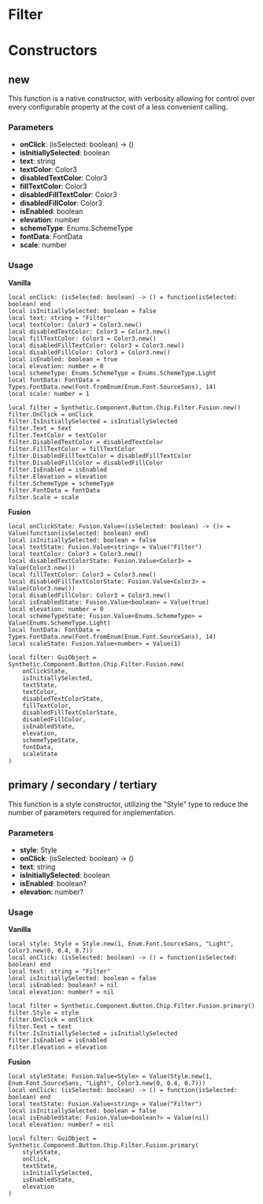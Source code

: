 # Filter


# Constructors


## new
This function is a native constructor, with verbosity allowing for control over every configurable property at the cost of a less convenient calling.

### Parameters
- **onClick**: (isSelected: boolean) -> ()
- **isInitiallySelected**: boolean
- **text**: string
- **textColor**: Color3
- **disabledTextColor**: Color3
- **fillTextColor**: Color3
- **disabledFillTextColor**: Color3
- **disabledFillColor**: Color3
- **isEnabled**: boolean
- **elevation**: number
- **schemeType**: Enums.SchemeType
- **fontData**: FontData
- **scale**: number


### Usage

**Vanilla**
```luau
local onClick: (isSelected: boolean) -> () = function(isSelected: boolean) end
local isInitiallySelected: boolean = false
local text: string = "Filter"
local textColor: Color3 = Color3.new()
local disabledTextColor: Color3 = Color3.new()
local fillTextColor: Color3 = Color3.new()
local disabledFillTextColor: Color3 = Color3.new()
local disabledFillColor: Color3 = Color3.new()
local isEnabled: boolean = true
local elevation: number = 0
local schemeType: Enums.SchemeType = Enums.SchemeType.Light
local fontData: FontData = Types.FontData.new(Font.fromEnum(Enum.Font.SourceSans), 14)
local scale: number = 1

local filter = Synthetic.Component.Button.Chip.Filter.Fusion.new()
filter.OnClick = onClick
filter.IsInitiallySelected = isInitiallySelected
filter.Text = text
filter.TextColor = textColor
filter.DisabledTextColor = disabledTextColor
filter.FillTextColor = fillTextColor
filter.DisabledFillTextColor = disabledFillTextColor
filter.DisabledFillColor = disabledFillColor
filter.IsEnabled = isEnabled
filter.Elevation = elevation
filter.SchemeType = schemeType
filter.FontData = fontData
filter.Scale = scale
```

**Fusion**
```luau
local onClickState: Fusion.Value<(isSelected: boolean) -> ()> = Value(function(isSelected: boolean) end)
local isInitiallySelected: boolean = false
local textState: Fusion.Value<string> = Value("Filter")
local textColor: Color3 = Color3.new()
local disabledTextColorState: Fusion.Value<Color3> = Value(Color3.new())
local fillTextColor: Color3 = Color3.new()
local disabledFillTextColorState: Fusion.Value<Color3> = Value(Color3.new())
local disabledFillColor: Color3 = Color3.new()
local isEnabledState: Fusion.Value<boolean> = Value(true)
local elevation: number = 0
local schemeTypeState: Fusion.Value<Enums.SchemeType> = Value(Enums.SchemeType.Light)
local fontData: FontData = Types.FontData.new(Font.fromEnum(Enum.Font.SourceSans), 14)
local scaleState: Fusion.Value<number> = Value(1)

local filter: GuiObject = Synthetic.Component.Button.Chip.Filter.Fusion.new(
	onClickState,
	isInitiallySelected,
	textState,
	textColor,
	disabledTextColorState,
	fillTextColor,
	disabledFillTextColorState,
	disabledFillColor,
	isEnabledState,
	elevation,
	schemeTypeState,
	fontData,
	scaleState
)
```
## primary / secondary / tertiary
This function is a style constructor, utilizing the "Style" type to reduce the number of parameters required for implementation.

### Parameters
- **style**: Style
- **onClick**: (isSelected: boolean) -> ()
- **text**: string
- **isInitiallySelected**: boolean
- **isEnabled**: boolean?
- **elevation**: number?


### Usage

**Vanilla**
```luau
local style: Style = Style.new(1, Enum.Font.SourceSans, "Light", Color3.new(0, 0.4, 0.7))
local onClick: (isSelected: boolean) -> () = function(isSelected: boolean) end
local text: string = "Filter"
local isInitiallySelected: boolean = false
local isEnabled: boolean? = nil
local elevation: number? = nil

local filter = Synthetic.Component.Button.Chip.Filter.Fusion.primary()
filter.Style = style
filter.OnClick = onClick
filter.Text = text
filter.IsInitiallySelected = isInitiallySelected
filter.IsEnabled = isEnabled
filter.Elevation = elevation
```

**Fusion**
```luau
local styleState: Fusion.Value<Style> = Value(Style.new(1, Enum.Font.SourceSans, "Light", Color3.new(0, 0.4, 0.7)))
local onClick: (isSelected: boolean) -> () = function(isSelected: boolean) end
local textState: Fusion.Value<string> = Value("Filter")
local isInitiallySelected: boolean = false
local isEnabledState: Fusion.Value<boolean?> = Value(nil)
local elevation: number? = nil

local filter: GuiObject = Synthetic.Component.Button.Chip.Filter.Fusion.primary(
	styleState,
	onClick,
	textState,
	isInitiallySelected,
	isEnabledState,
	elevation
)
```